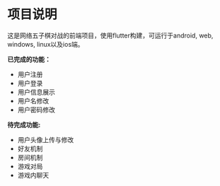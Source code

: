 # 项目说明

这是网络五子棋对战的前端项目，使用flutter构建，可运行于android, web, windows, linux以及ios端。

**已完成的功能：**

- 用户注册
- 用户登录
- 用户信息展示
- 用户名修改
- 用户密码修改

**待完成功能:**
- 用户头像上传与修改
- 好友机制
- 房间机制
- 游戏对局
- 游戏内聊天